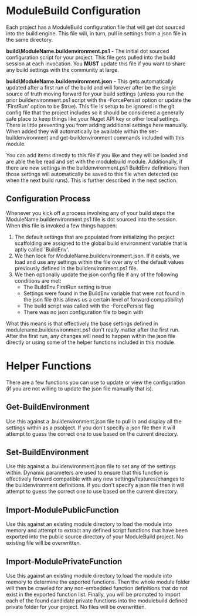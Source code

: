 # ModuleBuild Configuration
Each project has a ModuleBuild configuration file that will get dot sourced into the build engine. This file will, in turn, pull in settings from a json file in the same directory.

**build\ModuleName.buildenvironment.ps1** - The initial dot sourced configuration script for your project. This file gets pulled into the build session at each invocation. You **MUST** update this file if you want to share any build settings with the community at large.

**build\ModuleName.buildenvironment.json** - This gets automatically updated after a first run of the build and will forever after be the single source of truth moving forward for your build settings (unless you run the prior buildenvironment.ps1 script with the -ForcePersist option or update the 'FirstRun' option to be $true). This file is setup to be ignored in the git config file that the project includes so it should be considered a generally safe place to keep things like your Nuget API key or other local settings. There is little preventing you from adding additional settings here manually. When added they will automatically be available within the set-buildenvironment and get-buildenvironment commands included with this module.

You can add items directly to this file if you like and they will be loaded and are able the be read and set with the modulebuild module. Additionally, if there are new settings in the buildenvironment.ps1 BuildEnv definitions then those settings will automatically be saved to this file when detected (so when the next build runs). This is further described in the next section.

## Configuration Process
Whenever you kick off a process involving any of your build steps the ModuleName.buildenvironment.ps1 file is dot sourced into the session. When this file is invoked a few things happen:
1. The default settings that are populated from initializing the project scaffolding are assigned to the global build environment variable that is aptly called 'BuildEnv'.
2. We then look for ModuleName.buildenvironment.json. If it exists, we load and use any settings within the file over any of the default values previously defined in the buildenvironment.ps1 file.
3. We then optionally update the json config file if any of the following conditions are met:
	- The BuildEnv.FirstRun setting is true
	- Settings were found in the BuildEnv variable that were not found in the json file (this allows us a certain level of forward compatibility)
	- The build script was called with the -ForcePersist flag
	- There was no json configuration file to begin with

What this means is that effectively the base settings defined in modulename.buildenvironment.ps1 don't really matter after the first run. After the first run, any changes will need to happen within the json file directly or using some of the helper functions included in this module.

# Helper Functions
There are a few functions you can use to update or view the configuration (if you are not willing to update the json file manually that is).

## Get-BuildEnvironment
Use this against a .buildenvironment.json file to pull in and display all the settings within as a psobject. If you don't specify a json file then it will attempt to guess the correct one to use based on the current directory.

## Set-BuildEnvironment
Use this against a .buildenvironment.json file to set any of the settings within. Dynamic parameters are used to ensure that this function is effectively forward compatible with any new settings/features/changes to the buildenvironment definitions.  If you don't specify a json file then it will attempt to guess the correct one to use based on the current directory.

## Import-ModulePublicFunction
Use this against an existing module directory to load the module into memory and attempt to extract any defined script functions that have been exported into the public source directory of your ModuleBuild project. No existing file will be overwritten.

## Import-ModulePrivateFunction
Use this against an existing module directory to load the module into memory to determine the exported functions. Then the whole module folder will then be crawled for any non-embedded function definitions that do not exist in the exported function list. Finally, you will be prompted to import each of the found candidate private functions into the modulebuild defined private folder for your project. No files will be overwritten.